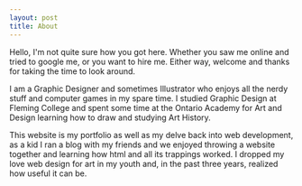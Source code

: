 ```yaml
---
layout: post
title: About
---
```


<p class="message">
  Hello, I'm not quite sure how you got here. Whether you saw me online and tried to google me, or you want to hire me. Either way, welcome and thanks for taking the time to look around.</p>
I am a Graphic Designer and sometimes Illustrator who enjoys all the nerdy stuff and computer games in my spare time. I studied Graphic Design at Fleming College and spent some time at the Ontario Academy for Art and Design learning how to draw and studying Art History.
  
  This website is my portfolio as well as my delve back into web development, as a kid I ran a blog with my friends and we enjoyed throwing a website together and learning how html and all its trappings worked. I dropped my love web design for art in my youth and, in the past three years, realized how useful it can be. 
</p>

